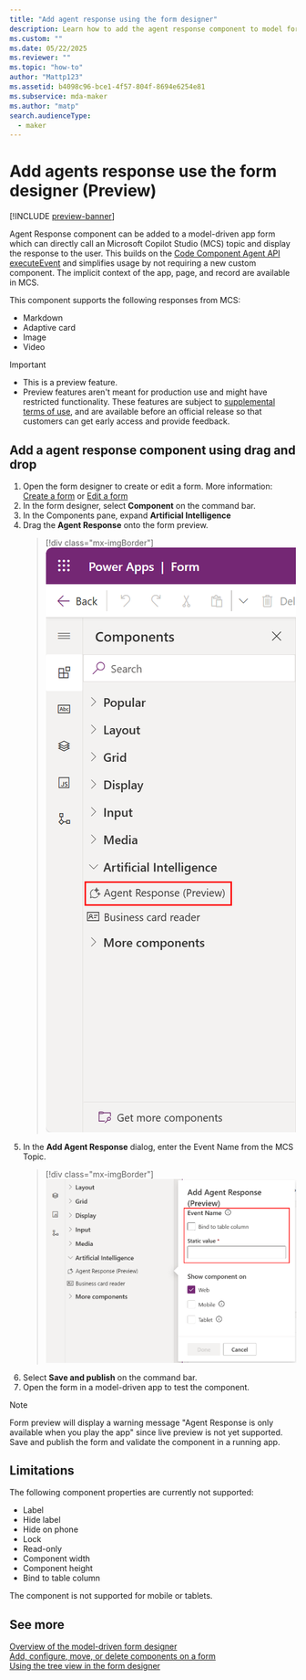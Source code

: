 ```yaml
---
title: "Add agent response using the form designer" 
description: Learn how to add the agent response component to model forms to call Copilot Studio topics.
ms.custom: ""
ms.date: 05/22/2025
ms.reviewer: ""
ms.topic: "how-to"
author: "Mattp123"
ms.assetid: b4098c96-bce1-4f57-804f-8694e6254e81
ms.subservice: mda-maker
ms.author: "matp"
search.audienceType: 
  - maker
---
```

# Add agents response use the form designer (Preview)

[!INCLUDE [preview-banner](~/../shared-content/shared/preview-includes/preview-banner.md)]

Agent Response component can be added to a model-driven app form which can directly call an Microsoft Copilot Studio (MCS) topic and display the response to the user. This builds on the [Code Component Agent API executeEvent](developer/component-framework/bring-intelligence-using-agent-apis) and simplifies usage by not requiring a new custom component.  The implicit context of the app, page, and record are available in MCS.

This component supports the following responses from MCS:

* Markdown
* Adaptive card
* Image
* Video

> [!IMPORTANT]
>
> - This is a preview feature.
> - Preview features aren't meant for production use and might have restricted functionality. These features are subject to [supplemental terms of use](https://go.microsoft.com/fwlink/?linkid=2216214), and are available before an official release so that customers can get early access and provide feedback.

## Add a agent response component using drag and drop

1. Open the form designer to create or edit a form. More information: [Create a form](create-and-edit-forms.md#create-a-form) or [Edit a form](create-and-edit-forms.md#edit-a-form)
1. In the form designer, select **Component** on the command bar.
1. In the Components pane, expand **Artificial Intelligence**
1. Drag the **Agent Response** onto the form preview.
   > [!div class="mx-imgBorder"]
   > ![Agent Response in components pane](media/form-designer-add-configure-agent-response/form-designer-components-agent-response.png "Agent Response in components pane")
1. In the **Add Agent Response** dialog, enter the Event Name from the MCS Topic.
   > [!div class="mx-imgBorder"]
   > ![Agent Response in components pane](media/form-designer-add-configure-agent-response/form-designer-configure-agent-response.png "Configure Agent Response Event Name")
1. Select **Save and publish** on the command bar.
1. Open the form in a model-driven app to test the component. 

> [!NOTE]
> Form preview will display a warning message "Agent Response is only available when you play the app" since live preview is not yet supported. Save and publish the form and validate the component in a running app.

## Limitations

The following component properties are currently not supported:

- Label
- Hide label
- Hide on phone
- Lock
- Read-only
- Component width
- Component height
- Bind to table column

The component is not supported for mobile or tablets.

## See more

[Overview of the model-driven form designer](form-designer-overview.md)<br/>
[Add, configure, move, or delete components on a form](add-move-configure-or-delete-components-on-form.md)<br/>
[Using the tree view in the form designer](using-tree-view-on-form.md)
